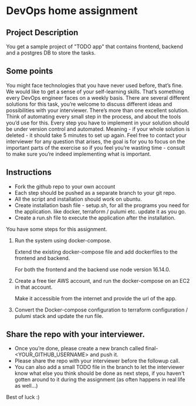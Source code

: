 # DevOps home assignment
## Project Description
You get a sample project of "TODO app" that contains frontend, backend and a postgres DB to store the tasks.

## Some points
You might face technologies that you have never used before, that’s fine. We would like to get a sense of your self-learning skills. That’s something every DevOps engineer faces on a weekly basis.
There are several different solutions for this task, you’re welcome to discuss different ideas and possibilities with your interviewer. There’s more than one excellent solution. 
Think of automating every small step in the process, and about the tools you’d use for this. Every step you have to implement in your solution should be under version control and automated. Meaning - if your whole solution is deleted - it should take 5 minutes to set up again.
Feel free to contact your interviewer for any question that arises, the goal is for you to focus on the important parts of the exercise so if you feel you’re wasting time - consult to make sure you’re indeed implementing what is important.

## Instructions
* Fork the github repo to your own account
* Each step should be pushed as a separate branch to your git repo.
* All the script and installation should work on ubuntu.
* Create installation bash file - setup.sh, for all the programs you need for the application. like docker, terraform / pulumi etc.
update it as you go.
* Create a run.sh file to execute the application after the installation.

You have some steps for this assignment.

1. Run the system using docker-compose.

    Extend the existing docker-compose file and add dockerfiles to the frontend and backend.

    For both the frontend and the backend use node version 16.14.0.

2. Create a free tier AWS account, and run the docker-compose on an EC2 in that account.
  
    Make it accessible from the internet and provide the url of the app.

3. Convert the Docker-compose configuration to terraform configuration / pulumi stack and update the run file.

## Share the repo with your interviewer.
* Once you’re done, please create a new branch called final-<YOUR_GITHUB_USERNAME> and push it.
* Please share the repo with your interviewer before the followup call.
* You can also add a small TODO file in the branch to let the interviewer know what else you think should be done as next steps, if you haven't gotten around to it during the assignment (as often happens in real life as well...)

Best of luck :)